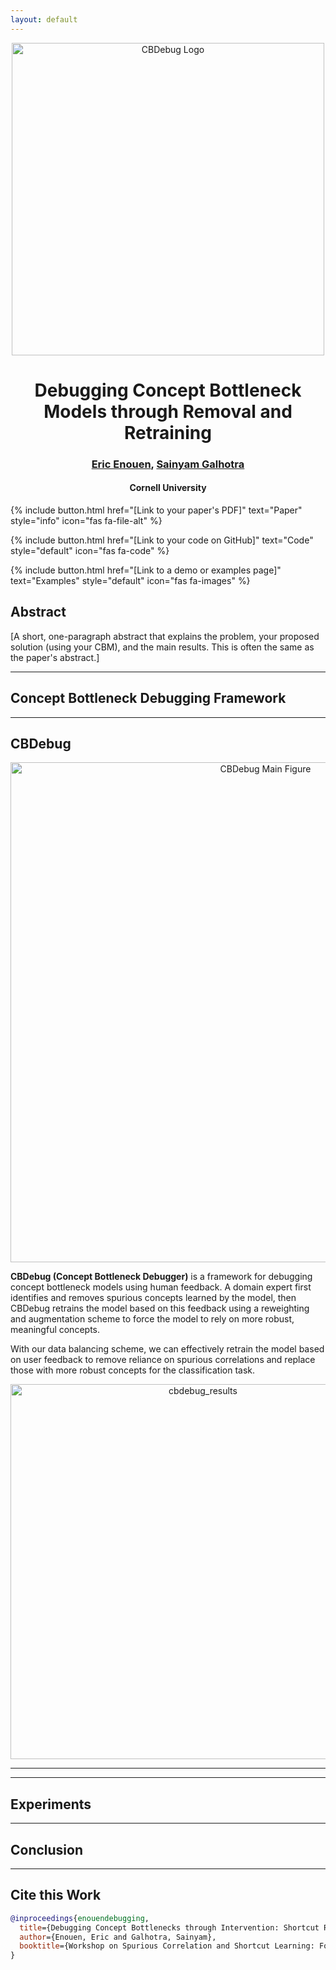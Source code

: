 ```yaml
---
layout: default
---
```

<p align="center">
  <img src="https://github.com/user-attachments/assets/45a11903-3fd5-49fd-8ce5-775dfe298102" alt="CBDebug Logo" width="500"/>
</p>

<div align="center">
    <h1>Debugging Concept Bottleneck Models through Removal and Retraining</h1>
    <h3><a href="https://ericenouen.github.io/">Eric Enouen</a>, <a href="https://sainyamgalhotra.com/">Sainyam Galhotra</a></h3>
    <h4>Cornell University</h4>
</div>


{% include button.html href="[Link to your paper's PDF]" text="Paper" style="info" icon="fas fa-file-alt" %}

{% include button.html href="[Link to your code on GitHub]" text="Code" style="default" icon="fas fa-code" %}

{% include button.html href="[Link to a demo or examples page]" text="Examples" style="default" icon="fas fa-images" %}

## **Abstract**

[A short, one-paragraph abstract that explains the problem, your proposed solution (using your CBM), and the main results. This is often the same as the paper's abstract.]

---

## **Concept Bottleneck Debugging Framework**

---

## **CBDebug**

<p align="center">
  <img src="assets/CBDebug.png" alt="CBDebug Main Figure" width="800"/>
</p>

**CBDebug (Concept Bottleneck Debugger)** is a framework for debugging concept bottleneck models using human feedback. A domain expert first identifies and removes spurious concepts learned by the model, then CBDebug retrains the model based on this feedback using a reweighting and augmentation scheme to force the model to rely on more robust, meaningful concepts.

With our data balancing scheme, we can effectively retrain the model based on user feedback to remove reliance on spurious correlations and replace those with more robust concepts for the classification task.

<p align="center">
  <img src="https://github.com/user-attachments/assets/025e449a-490d-4000-af02-8c22c211a3d9" alt="cbdebug_results" width="600"/>
</p>

---

---

## **Experiments**

---

## **Conclusion**

---

## **Cite this Work**
```bibtex
@inproceedings{enouendebugging,
  title={Debugging Concept Bottlenecks through Intervention: Shortcut Removal and Retraining},
  author={Enouen, Eric and Galhotra, Sainyam},
  booktitle={Workshop on Spurious Correlation and Shortcut Learning: Foundations and Solutions}
}
```
